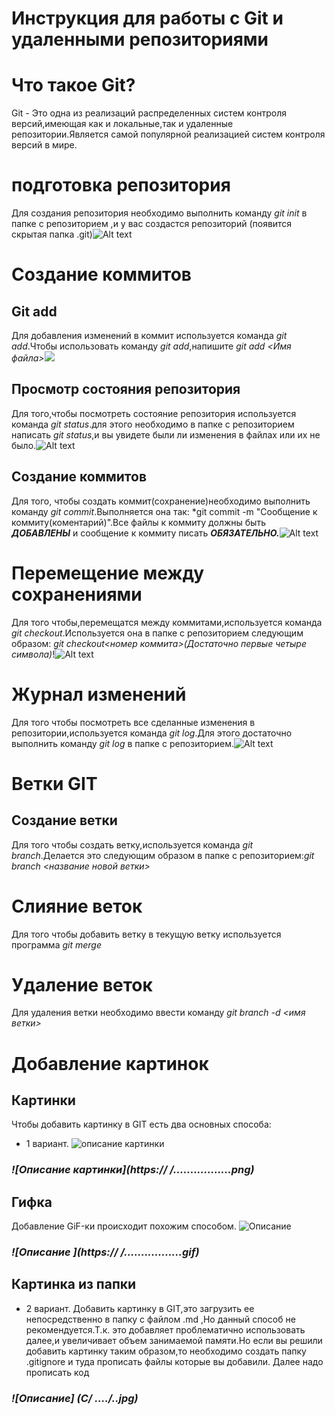 # Инструкция для работы с Git и удаленными репозиториями
# Что такое Git?
Git - Это одна из реализаций распределенных систем контроля версий,имеющая как и локальные,так и удаленные репозитории.Является самой популярной реализацией систем контроля версий в мире.
# подготовка репозитория
Для создания репозитория необходимо выполнить команду *git init* в папке с репозиторием ,и у вас создастся репозиторий (появится скрытая папка .git)![Alt text](git%20init.jpg)
 # Создание коммитов
 ## Git add
 Для добавления изменений в коммит используется команда *git add*.Чтобы использовать команду *git add*,напишите *git add <Имя файла>*![](git%20add.jpg)
 ## Просмотр состояния репозитория
 Для того,чтобы посмотреть состояние репозитория используется команда *git status*.для этого необходимо в папке с репозиторием написать *git status*,и вы увидете были ли изменения в файлах или их не было.![Alt text](git%20status.jpg)
 ## Создание коммитов
 Для того, чтобы создать коммит(сохранение)необходимо выполнить команду *git commit*.Выполняется она так: *git commit -m "Сообщение к коммиту(коментарий)".Все файлы к коммиту должны быть ***ДОБАВЛЕНЫ***  и сообщение к коммиту писать ***ОБЯЗАТЕЛЬНО.***![Alt text](git%20commit.jpg)
 # Перемещение между сохранениями
 Для того чтобы,перемещатся между коммитами,используется команда *git checkout*.Используется она в папке с репозиторием следующим образом: *git checkout<номер коммита>(Достаточно первые четыре символа)*!![Alt text](git%20checkout.jpg)
 # Журнал изменений
 Для того чтобы посмотреть все сделанные изменения в репозитории,используется команда *git log*.Для этого достаточно выполнить команду *git log* в папке с репозиторием.![Alt text](git%20log.jpg)
 # Ветки GIT
 ## Создание ветки
 Для того чтобы создать ветку,используется команда *git branch*.Делается это следующим образом в папке с репозиторием:*git branch <название новой ветки>*
 # Слияние веток
 Для того чтобы добавить ветку в текущую ветку используется программа *git merge*
 # Удаление веток
 Для удаления ветки необходимо ввести команду *git branch -d <имя ветки>*
 # Добавление картинок
 ## Картинки
 Чтобы добавить картинку в GIT есть два основных способа:
 *  1 вариант.     ![описание картинки](https://ppal.me/assets/posts/git/IMG_44.png) 
 ### ***![Описание картинки](https:// /.................png)***
 ## Гифка
  Добавление GiF-ки происходит похожим способом.
 ![Описание](https://i.gifer.com/bf6.gif)
   ### ***![Описание ](https:// /.................gif)***
 ## Картинка из папки
 *  2 вариант. Добавить картинку в GIT,это загрузить ее непосредственно в папку с файлом  .md  ,Но данный способ не рекомендуется.Т.к. это добавляет проблематично использовать далее,и увеличивает объем занимаемой памяти.Но если вы решили добавить картинку таким образом,то необходимо создать папку .gitignore и туда прописать файлы которые вы добавили.
 Далее надо прописать  код 
 ### ***![Описание] (C/ ..../..jpg)***
